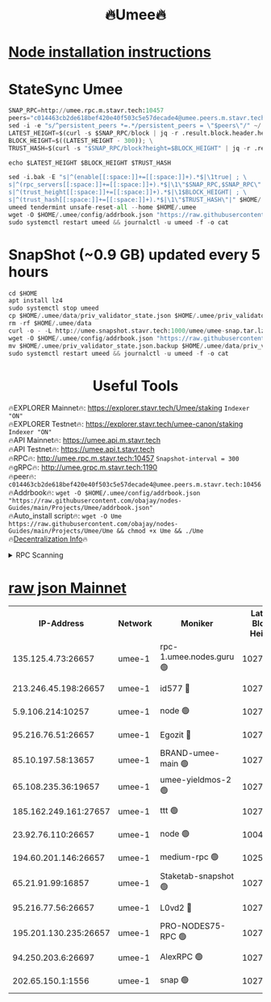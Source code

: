 <h1 align="center"> 🔥Umee🔥</h1>


[Node installation instructions](https://github.com/obajay/nodes-Guides/tree/main/Projects/Umee)
=
# StateSync Umee
```python
SNAP_RPC=http://umee.rpc.m.stavr.tech:10457
peers="c014463cb2de618bef420e40f503c5e57decade4@umee.peers.m.stavr.tech:10456"
sed -i -e "s/^persistent_peers *=.*/persistent_peers = \"$peers\"/" ~/.umee/config/config.toml
LATEST_HEIGHT=$(curl -s $SNAP_RPC/block | jq -r .result.block.header.height); \
BLOCK_HEIGHT=$((LATEST_HEIGHT - 300)); \
TRUST_HASH=$(curl -s "$SNAP_RPC/block?height=$BLOCK_HEIGHT" | jq -r .result.block_id.hash)

echo $LATEST_HEIGHT $BLOCK_HEIGHT $TRUST_HASH

sed -i.bak -E "s|^(enable[[:space:]]+=[[:space:]]+).*$|\1true| ; \
s|^(rpc_servers[[:space:]]+=[[:space:]]+).*$|\1\"$SNAP_RPC,$SNAP_RPC\"| ; \
s|^(trust_height[[:space:]]+=[[:space:]]+).*$|\1$BLOCK_HEIGHT| ; \
s|^(trust_hash[[:space:]]+=[[:space:]]+).*$|\1\"$TRUST_HASH\"|" $HOME/.umee/config/config.toml
umeed tendermint unsafe-reset-all --home $HOME/.umee
wget -O $HOME/.umee/config/addrbook.json "https://raw.githubusercontent.com/obajay/nodes-Guides/main/Projects/Umee/addrbook.json"
sudo systemctl restart umeed && journalctl -u umeed -f -o cat
```
# SnapShot (~0.9 GB) updated every 5 hours
```python
cd $HOME
apt install lz4
sudo systemctl stop umeed
cp $HOME/.umee/data/priv_validator_state.json $HOME/.umee/priv_validator_state.json.backup
rm -rf $HOME/.umee/data
curl -o - -L http://umee.snapshot.stavr.tech:1000/umee/umee-snap.tar.lz4 | lz4 -c -d - | tar -x -C $HOME/.umee --strip-components 2
wget -O $HOME/.umee/config/addrbook.json "https://raw.githubusercontent.com/obajay/nodes-Guides/main/Projects/Umee/addrbook.json"
mv $HOME/.umee/priv_validator_state.json.backup $HOME/.umee/data/priv_validator_state.json
sudo systemctl restart umeed && journalctl -u umeed -f -o cat
```
 <h1 align="center"> Useful Tools</h1>

🔥EXPLORER Mainnet🔥:      https://explorer.stavr.tech/Umee/staking             `Indexer "ON"` \
🔥EXPLORER Testnet🔥:        https://explorer.stavr.tech/umee-canon/staking      `Indexer "ON"` \
🔥API Mainnet🔥:                   https://umee.api.m.stavr.tech \
🔥API Testnet🔥:                     https://umee.api.t.stavr.tech \
🔥RPC🔥:                                   http://umee.rpc.m.stavr.tech:10457                     `Snapshot-interval = 300` \
🔥gRPC🔥:                              http://umee.grpc.m.stavr.tech:1190 \
🔥peer🔥:                     `c014463cb2de618bef420e40f503c5e57decade4@umee.peers.m.stavr.tech:10456` \
🔥Addrbook🔥:    ```wget -O $HOME/.umee/config/addrbook.json "https://raw.githubusercontent.com/obajay/nodes-Guides/main/Projects/Umee/addrbook.json"``` \
🔥Auto_install script🔥: ```wget -O Ume https://raw.githubusercontent.com/obajay/nodes-Guides/main/Projects/Umee/Ume && chmod +x Ume && ./Ume``` \
🔥[Decentralization Info](https://github.com/obajay/StateSync-snapshots/tree/main/Projects/Umee/Decentralization)🔥

<details>
<summary>RPC Scanning</summary>

<h2 align="center"> We scan nodes in real time every 4 hours. And we provide the final result of RPC endpoints.
We cannot influence the operation of these nodes in any way. </h2>


```python
If Voting Power is higher than 0 --> then the Node is a validator of the network and may be subject to attack and be a potential threat to the chain.
```
```python
We marked such validators with a red symbol
```

</details>

[raw json Mainnet](https://rpc-check.umeem.stavr.tech/umeem/rpc-umeem-result.json)
=



<table><tr><th>IP-Address</th><th>Network</th><th>Moniker</th><th>Latest Block Height</th><th>Earliest Block Height</th><th>Catching Up</th><th>Tx Index</th><th>Voting Power</th><th>Scan Time</th></tr><tr><td>135.125.4.73:26657</td><td>umee-1</td><td>rpc-1.umee.nodes.guru 🟢</td><td>10276787</td><td>5167386</td><td>False</td><td>on</td><td>0</td><td>2024-01-24T07:13:21.216843804UTC</td></tr><tr><td>213.246.45.198:26657</td><td>umee-1</td><td>id577 🔴</td><td>10276774</td><td>7100001</td><td>False</td><td>on</td><td>35104854</td><td>2024-01-24T07:12:01.142089849UTC</td></tr><tr><td>5.9.106.214:10257</td><td>umee-1</td><td>node 🟢</td><td>10276782</td><td>7942001</td><td>False</td><td>on</td><td>0</td><td>2024-01-24T07:12:58.012022157UTC</td></tr><tr><td>95.216.76.51:26657</td><td>umee-1</td><td>Egozit 🔴</td><td>10276787</td><td>8262001</td><td>False</td><td>off</td><td>38379516</td><td>2024-01-24T07:13:20.915737755UTC</td></tr><tr><td>85.10.197.58:13657</td><td>umee-1</td><td>BRAND-umee-main 🟢</td><td>10276777</td><td>8427832</td><td>False</td><td>on</td><td>0</td><td>2024-01-24T07:12:18.839081671UTC</td></tr><tr><td>65.108.235.36:19657</td><td>umee-1</td><td>umee-yieldmos-2 🟢</td><td>10276768</td><td>9575548</td><td>False</td><td>on</td><td>0</td><td>2024-01-24T07:11:25.957912339UTC</td></tr><tr><td>185.162.249.161:27657</td><td>umee-1</td><td>ttt 🟢</td><td>10276781</td><td>9733423</td><td>False</td><td>on</td><td>0</td><td>2024-01-24T07:12:44.298617312UTC</td></tr><tr><td>23.92.76.110:26657</td><td>umee-1</td><td>node 🟢</td><td>10046600</td><td>9953901</td><td>False</td><td>on</td><td>0</td><td>2024-01-24T07:14:03.938086760UTC</td></tr><tr><td>194.60.201.146:26657</td><td>umee-1</td><td>medium-rpc 🟢</td><td>10257177</td><td>9984137</td><td>False</td><td>on</td><td>0</td><td>2024-01-24T07:12:07.953445347UTC</td></tr><tr><td>65.21.91.99:16857</td><td>umee-1</td><td>Staketab-snapshot 🟢</td><td>10276778</td><td>9992001</td><td>False</td><td>off</td><td>0</td><td>2024-01-24T07:12:29.586303063UTC</td></tr><tr><td>95.216.77.56:26657</td><td>umee-1</td><td>L0vd2 🔴</td><td>10276791</td><td>10176791</td><td>False</td><td>off</td><td>37494421</td><td>2024-01-24T07:13:42.532028627UTC</td></tr><tr><td>195.201.130.235:26657</td><td>umee-1</td><td>PRO-NODES75-RPC 🟢</td><td>10276782</td><td>10190089</td><td>False</td><td>on</td><td>0</td><td>2024-01-24T07:12:52.763341039UTC</td></tr><tr><td>94.250.203.6:26697</td><td>umee-1</td><td>AlexRPC 🟢</td><td>10276775</td><td>10260001</td><td>False</td><td>on</td><td>0</td><td>2024-01-24T07:12:12.363170496UTC</td></tr><tr><td>202.65.150.1:1556</td><td>umee-1</td><td>snap 🟢</td><td>10276782</td><td>10272338</td><td>False</td><td>on</td><td>0</td><td>2024-01-24T07:12:53.631136815UTC</td></tr></table>
